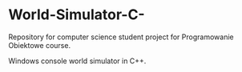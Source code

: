 # World-Simulator-C-
Repository for computer science student project for Programowanie Obiektowe course. 

Windows console world simulator in C++.
